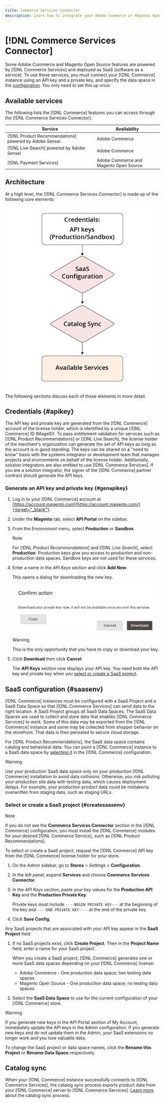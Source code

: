 ```yaml
---
title: Commerce Services Connector
description: Learn how to integrate your Adobe Commerce or Magento Open Source instance to services using an API key and a private key.
---
```

# [!DNL Commerce Services Connector]

Some Adobe Commerce and Magento Open Source features are powered by [!DNL Commerce Services]  and deployed as SaaS (software as a service). To use these services, you must connect your [!DNL Commerce] instance using an API key and a private key, and specify the data space in the [configuration](https://docs.magento.com/user-guide/configuration/services/saas.html). You only need to set this up once.

## Available services

The following lists the [!DNL Commerce] features you can access through the [!DNL Commerce Services Connector]:

| Service | Availability |
| ---|--- |
|[!DNL Product Recommendations] powered by Adobe Sensei| Adobe Commerce|
|[!DNL Live Search] powered by Adobe Sensei | Adobe Commerce|
|[!DNL Payment Services] | Adobe Commerce and Magento Open Source|

## Architecture

At a high level, the [!DNL Commerce Services Connector] is made up of the following core elements:

![Commerce Services Connector Architecture](assets/saas-config-sync-workflow.png)

The following sections discuss each of these elements in more detail.

## Credentials {#apikey}

The API key and private key are generated from the [!DNL Commerce] account of the license holder, which is identified by a unique [!DNL Commerce] ID (MageID). To pass entitlement validation for services such as [!DNL Product Recommendations] or [!DNL Live Search], the license holder of the merchant's organization can generate the set of API keys as long as the account is in good standing. The keys can be shared on a "need to know" basis with the systems integrator or development team that manages projects and environments on behalf of the license holder. Additionally, solution integrators are also entitled to use [!DNL Commerce Services]. If you are a solution integrator, the signer of the [!DNL Commerce] partner contract should generate the API keys.

### Generate an API key and private key {#genapikey}

1. Log in to your [!DNL Commerce] account at [https://account.magento.com](https://account.magento.com/){:target="_blank"}.

1. Under the **Magento** tab, select **API Portal** on the sidebar.

1. From the _Environment_ menu, select **Production** or **Sandbox**.

   >[!NOTE]
   >
   > For [!DNL _Product Recommendations_] and [!DNL _Live Search_], select **Production**. Production keys give you access to production and non-production data spaces. Sandbox keys are not used for these services.

1. Enter a name in the _API Keys_ section and click **Add New**.

   This opens a dialog for downloading the new key.

   ![Download private key](assets/download-api-private-key.png)

   >[!WARNING]
   >
   > This is the only opportunity that you have to copy or download your key.

1. Click **Download** then click **Cancel**.

   The **API Keys** section now displays your API key. You need both the API key and private key when you [select or create a SaaS project](#createsaasenv).

## SaaS configuration {#saasenv}

[!DNL Commerce] instances must be configured with a SaaS Project and a SaaS Data Space so that [!DNL Commerce Services] can send data to the right location. A SaaS Project groups all SaaS Data Spaces. The SaaS Data Spaces are used to collect and store data that enables [!DNL Commerce Services] to work. Some of this data may be exported from the [!DNL Commerce] instance and some may be collected from shopper behavior on the storefront. That data is then persisted to secure cloud storage.

For [!DNL Product Recommendations], the SaaS data space contains catalog and behavioral data. You can point a [!DNL Commerce] instance to a SaaS data space by [selecting it](https://docs.magento.com/user-guide/configuration/services/saas.html) in the [!DNL Commerce] configuration.

>[!WARNING]
>
> Use your production SaaS data space only on your production [!DNL Commerce] installation to avoid data collisions. Otherwise, you risk polluting your production site data with testing data, which causes deployment delays. For example, your production product data could be mistakenly overwritten from staging data, such as staging URLs.

### Select or create a SaaS project {#createsaasenv}

>[!NOTE]
>
> If you do not see the **Commerce Services Connector** section in the [!DNL Commerce] configuration, you must install the [!DNL Commerce] modules for your desired [!DNL Commerce Service], such as [!DNL Product Recommendations].

To select or create a SaaS project, request the [!DNL Commerce] API key from the [!DNL Commerce] license holder for your store.

1. On the _Admin_ sidebar, go to **Stores** > _Settings_ > **Configuration**.

1. In the left panel, expand **Services** and choose **Commerce Services Connector**.

1. In the _API Keys_ section, paste your key values for the **Production API Key** and the **Production Private Key**.

   Private keys must include `----BEGIN PRIVATE KEY---` at the beginning of the key and `----END PRIVATE KEY----` at the end of the private key.

1. Click **Save Config**.

  Any SaaS projects that are associated with your API key appear in the **SaaS Project** field.

1. If no SaaS projects exist, click **Create Project**. Then in the **Project Name** field, enter a name for your SaaS project.

   When you create a SaaS project, [!DNL Commerce] generates one or more SaaS data spaces depending on your [!DNL Commerce] license:
   - Adobe Commerce - One production data space; two testing data spaces
   - Magento Open Source - One production data space; no testing data spaces

1. Select the **SaaS Data Space** to use for the current configuration of your [!DNL Commerce] store.

>[!WARNING]
>
> If you generate new keys in the API Portal section of My Account, immediately update the API keys in the Admin configuration. If you generate new keys and do not update them in the Admin, your SaaS extensions no longer work and you lose valuable data.

To change the SaaS project or data space names, click the **Rename this Project** or **Rename Data Space** respectively.

## Catalog sync

When your [!DNL Commerce] instance successfully connects to [!DNL Commerce Services], the catalog sync process exports product data from your [!DNL Commerce] server to [!DNL Commerce Services]. [Learn more](catalog-sync.md) about the catalog sync process.
